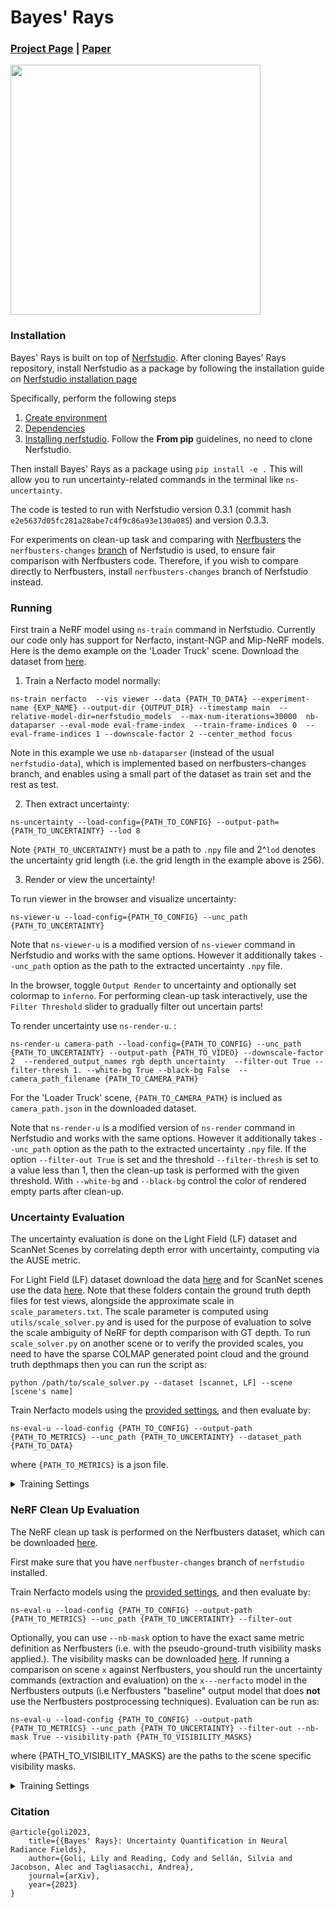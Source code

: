 # Bayes' Rays
### [Project Page](https://bayesrays.github.io/) | [Paper](https://arxiv.org/abs/2309.03185)
<img src="https://github.com/BayesRays/bayesrays.github.io/raw/main/video/demo1.gif" height=400>

### Installation
Bayes' Rays is built on top of [Nerfstudio](https://docs.nerf.studio/en/latest/).
After cloning Bayes' Rays repository, install Nerfstudio as a package by following the installation guide on [Nerfstudio installation page](https://docs.nerf.studio/en/latest/quickstart/installation.html)

Specifically, perform the following steps
1. [Create environment](https://docs.nerf.studio/en/latest/quickstart/installation.html#create-environment)
2. [Dependencies](https://docs.nerf.studio/en/latest/quickstart/installation.html#dependencies)
3. [Installing nerfstudio](https://docs.nerf.studio/en/latest/quickstart/installation.html#installing-nerfstudio). Follow the **From pip** guidelines, no need to clone Nerfstudio.


Then install Bayes' Rays as a package using `pip install -e .`
This will allow you to run uncertainty-related commands in the terminal like `ns-uncertainty`.

The code is tested to run with Nerfstudio version 0.3.1 (commit hash `e2e5637d05fc281a28abe7c4f9c86a93e130a085`) and version 0.3.3.

For experiments on clean-up task and comparing with [Nerfbusters](https://github.com/ethanweber/nerfbusters) the `nerfbusters-changes` [branch](https://github.com/nerfstudio-project/nerfstudio/tree/nerfbusters-changes) of Nerfstudio is used, to ensure fair comparison with Nerfbusters code. Therefore, if you wish to compare directly to Nerfbusters, install `nerfbusters-changes` branch of Nerfstudio instead.

### Running

First train a NeRF model using `ns-train` command in Nerfstudio. Currently our code only has support for Nerfacto, instant-NGP and Mip-NeRF models. Here is the demo example on the 'Loader Truck' scene. Download the dataset from [here](https://drive.google.com/file/d/1ZVjiVAQM7VhngGloi_5FdFy4MwKR8SzL/view?usp=sharing).

1) Train a Nerfacto model normally:
```
ns-train nerfacto  --vis viewer --data {PATH_TO_DATA} --experiment-name {EXP_NAME} --output-dir {OUTPUT_DIR} --timestamp main  --relative-model-dir=nerfstudio_models  --max-num-iterations=30000  nb-dataparser --eval-mode eval-frame-index  --train-frame-indices 0  --eval-frame-indices 1 --downscale-factor 2 --center_method focus
```
Note in this example we use `nb-dataparser` (instead of the usual `nerfstudio-data`), which is implemented based on nerfbusters-changes branch, and enables using a small part of the dataset as train set and the rest as test.

2) Then extract uncertainty:

```
ns-uncertainty --load-config={PATH_TO_CONFIG} --output-path={PATH_TO_UNCERTAINTY} --lod 8
```
Note `{PATH_TO_UNCERTAINTY}` must be a path to `.npy` file and 2^`lod` denotes the uncertainty grid length (i.e. the grid length in the example above is 256).

3) Render or view the uncertainty!

To run viewer in the browser and visualize uncertainty:

```
ns-viewer-u --load-config={PATH_TO_CONFIG} --unc_path {PATH_TO_UNCERTAINTY}
```
Note that  `ns-viewer-u` is a modified version of `ns-viewer` command in Nerfstudio and works with the same options. However it additionally takes `--unc_path` option as the path to the extracted uncertainty `.npy` file.

In the browser, toggle `Output Render` to uncertainty and optionally set colormap to `inferno`. For performing clean-up task interactively, use the `Filter Threshold` slider to gradually filter out uncertain parts!

To render uncertainty use `ns-render-u`. :
```
ns-render-u camera-path --load-config={PATH_TO_CONFIG} --unc_path {PATH_TO_UNCERTAINTY} --output-path {PATH_TO_VIDEO} --downscale-factor 2  --rendered_output_names rgb depth uncertainty  --filter-out True --filter-thresh 1. --white-bg True --black-bg False  --camera_path_filename {PATH_TO_CAMERA_PATH}
```
For the 'Loader Truck' scene, `{PATH_TO_CAMERA_PATH}` is inclued as `camera_path.json` in the downloaded dataset.

Note that `ns-render-u` is a modified version of `ns-render` command in Nerfstudio and works with the same options. However it additionally takes `--unc_path` option as the path to the extracted uncertainty `.npy` file.  If the option `--filter-out True` is set and the threshold `--filter-thresh` is set to a value less than 1, then the clean-up task is performed with the given threshold. With `--white-bg` and `--black-bg` control the color of rendered empty parts after clean-up.

### Uncertainty Evaluation
The uncertainty evaluation is done on the Light Field (LF) dataset and ScanNet Scenes by correlating depth error with uncertainty, computing via the AUSE metric.

For Light Field (LF) dataset download the data [here](https://drive.google.com/file/d/1U-Hly00DmqtAIGaPkF-Eu_B_q0Frsbh1/view?usp=sharing) and for ScanNet scenes use the data [here](https://drive.google.com/file/d/17j0l6vD1YLY0F9ghWDszyCuiZkuoyWvS/view?usp=sharing). Note that these folders contain the ground truth depth files for test views, alongside the approximate scale in `scale_parameters.txt`. The scale parameter is computed using `utils/scale_solver.py` and is used for the purpose of evaluation to solve the scale ambiguity of NeRF for depth comparison with GT depth. To run `scale_solver.py` on another scene or to verify the provided scales, you need to have the sparse COLMAP generated point cloud and the ground truth depthmaps then you can run the script as:

```
python /path/to/scale_solver.py --dataset [scannet, LF] --scene [scene's name]
```

Train Nerfacto models using the [provided settings](#training-settings), and then evaluate by:

```
ns-eval-u --load-config {PATH_TO_CONFIG} --output-path {PATH_TO_METRICS} --unc_path {PATH_TO_UNCERTAINTY} --dataset_path {PATH_TO_DATA}
```
where `{PATH_TO_METRICS}` is a json file.

<a name="training-settings"></a>
<details>
  <summary>Training Settings</summary>
For ScanNet dataset (setting {SCENE_NAME} to scene_001, scene_079, scene_316 or scene_158):

```
ns-train nerfacto --vis viewer --data {PATH_TO_DATA} --experiment-name {SCENE_NAME} --output-dir {OUTPUT_DIR} --timestamp main --relative-model-dir=nerfstudio_models/ --steps-per-save=2000 --max-num-iterations=30000 --logging.local-writer.enable=False --pipeline.datamanager.camera-optimizer.mode off --pipeline.model.proposal-initial-sampler uniform --pipeline.model.use-average-appearance-embedding True --pipeline.model.background-color random --pipeline.model.disable-scene-contraction True  --pipeline.model.distortion-loss-mult 0.001 --pipeline.model.max-res 4096 sparse-nerfstudio --dataset-name {SCENE_NAME}
```

For LF dataset (setting {SCENE_NAME} to statue, torch, basket or africa):

```
ns-train nerfacto  --vis viewer --data {PATH_TO_DATA} --experiment-name {SCENE_NAME} --output-dir {OUTPUT_DIR} --timestamp main --relative-model-dir=nerfstudio_models/ --steps-per-save=2000 --max-num-iterations=30000 --logging.local-writer.enable=False --pipeline.datamanager.camera-optimizer.mode off --pipeline.model.disable-scene-contraction True  --pipeline.model.distortion-loss-mult 0.0  --pipeline.model.near-plane 1 --pipeline.model.far-plane 100. --pipeline.model.use-average-appearance-embedding True --pipeline.model.proposal-initial-sampler uniform --pipeline.model.background-color random  --pipeline.model.max-res 4096 sparse-nerfstudio --dataset-name {SCENE_NAME}
```
</details>


### NeRF Clean Up Evaluation
The NeRF clean up task is performed on the Nerfbusters dataset, which can be downloaded [here](https://drive.google.com/uc?id=197bfxxvDEJr9lPf5_QZzbItsBnNfChOt).

First make sure that you have `nerfbuster-changes` branch of `nerfstudio` installed.

Train Nerfacto models using the [provided settings](#training-settings-nerfbusters), and then evaluate by:
```
ns-eval-u --load-config {PATH_TO_CONFIG} --output-path {PATH_TO_METRICS} --unc_path {PATH_TO_UNCERTAINTY} --filter-out
```

Optionally, you can use `--nb-mask` option to have the exact same metric definition as Nerfbusters (i.e. with the pseudo-ground-truth visibility masks applied.). The visibility masks can be downloaded [here](https://drive.google.com/file/d/1Wy77GlKCF4V7Z4wb0lSfI7iFBTNOqHfu/view?usp=sharing).
If running a comparison on scene `x` against Nerfbusters, you should run the uncertainty commands (extraction and evaluation) on the `x---nerfacto` model in the Nerfbusters outputs (i.e Nerfbusters "baseline" output model that does **not** use the Nerfbusters postprocessing techniques). Evaluation can be run as:
```
ns-eval-u --load-config {PATH_TO_CONFIG} --output-path {PATH_TO_METRICS} --unc_path {PATH_TO_UNCERTAINTY} --filter-out --nb-mask True --visibility-path {PATH_TO_VISIBILITY_MASKS}
```
where {PATH_TO_VISIBILITY_MASKS} are the paths to the scene specific visibility masks.

<a name="training-settings-nerfbusters"></a>
<details>
  <summary>Training Settings</summary>
For Nerfbusters initial training model (using `nerfbusters-changes` branch of Nerfstudio):

```
ns-train nerfacto --vis viewer --data {PATH_TO_DATA} --experiment-name nerfbusters --output-dir {OUTPUT_DIR} --timestamp base --relative-model-dir=nerfstudio_models/ --max-num-iterations=30000  nerfstudio-data --eval-mode eval-frame-index --train-frame-indices 0 --eval-frame-indices 1
```

which is then passed to Nerfbusters pipeline to get baseline and Nerfbusters postprocessed models (Baseline model is just the same Nerfacto model trained for 5K longer).
</details>

### Citation
```
@article{goli2023,
    title={{Bayes' Rays}: Uncertainty Quantification in Neural Radiance Fields},
    author={Goli, Lily and Reading, Cody and Sellán, Silvia and Jacobson, Alec and Tagliasacchi, Andrea},
    journal={arXiv},
    year={2023}
}
```
